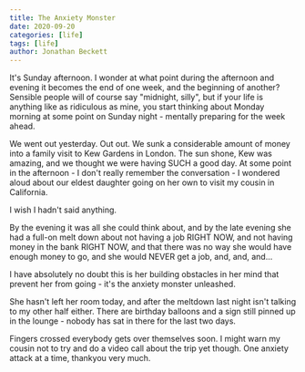```yaml
---
title: The Anxiety Monster
date: 2020-09-20
categories: [life]
tags: [life]
author: Jonathan Beckett
---
```


It's Sunday afternoon. I wonder at what point during the afternoon and evening it becomes the end of one week, and the beginning of another? Sensible people will of course say "midnight, silly", but if your life is anything like as ridiculous as mine, you start thinking about Monday morning at some point on Sunday night - mentally preparing for the week ahead.

We went out yesterday. Out out. We sunk a considerable amount of money into a family visit to Kew Gardens in London. The sun shone, Kew was amazing, and we thought we were having SUCH a good day. At some point in the afternoon - I don't really remember the conversation - I wondered aloud about our eldest daughter going on her own to visit my cousin in California.

I wish I hadn't said anything.

By the evening it was all she could think about, and by the late evening she had a full-on melt down about not having a job RIGHT NOW, and not having money in the bank RIGHT NOW, and that there was no way she would have enough money to go, and she would NEVER get a job, and, and, and...

I have absolutely no doubt this is her building obstacles in her mind that prevent her from going - it's the anxiety monster unleashed.

She hasn't left her room today, and after the meltdown last night isn't talking to my other half either. There are birthday balloons and a sign still pinned up in the lounge - nobody has sat in there for the last two days.

Fingers crossed everybody gets over themselves soon. I might warn my cousin not to try and do a video call about the trip yet though. One anxiety attack at a time, thankyou very much.
